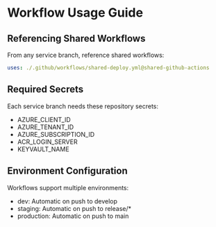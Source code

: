 # Workflow Usage Guide

## Referencing Shared Workflows

From any service branch, reference shared workflows:

```yaml
uses: ./.github/workflows/shared-deploy.yml@shared-github-actions
```

## Required Secrets

Each service branch needs these repository secrets:
- AZURE_CLIENT_ID
- AZURE_TENANT_ID  
- AZURE_SUBSCRIPTION_ID
- ACR_LOGIN_SERVER
- KEYVAULT_NAME

## Environment Configuration

Workflows support multiple environments:
- dev: Automatic on push to develop
- staging: Automatic on push to release/*
- production: Automatic on push to main
